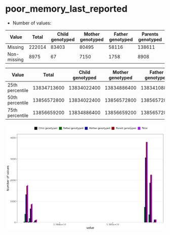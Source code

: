 # poor_memory_last_reported
- Number of values:

| Value | Total | Child genotyped | Mother genotyped | Father genotyped | Parents genotyped |
| ----- | ----- | --------------- | ---------------- | ---------------- |---------------- |
| Missing | 222014 | 83403 | 80495 | 58116 | 138611 |
| Non-missing | 8975 | 67 | 7150 | 1758 | 8908 |

| Value | Total | Child genotyped | Mother genotyped | Father genotyped | Parents genotyped |
| ----- | ----- | --------------- | ---------------- | ---------------- |---------------- |
| 25th percentile | 13834713600 | 13834022400 | 13834886400 | 13834108800 | 13834886400 |
| 50th percentile | 13856572800 | 13834022400 | 13856572800 | 13856572800 | 13856572800 |
| 75th percentile | 13856659200 | 13834886400 | 13856659200 | 13856572800 | 13856659200 |



![](poor_memory_last_reported_n.png)



